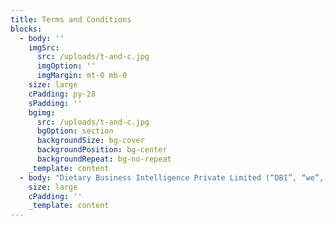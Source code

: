 ```yaml
---
title: Terms and Conditions
blocks:
  - body: ''
    imgSrc:
      src: /uploads/t-and-c.jpg
      imgOption: ''
      imgMargin: mt-0 mb-0
    size: large
    cPadding: py-28
    sPadding: ''
    bgimg:
      src: /uploads/t-and-c.jpg
      bgOption: section
      backgroundSize: bg-cover
      backgroundPosition: bg-center
      backgroundRepeat: bg-no-repeat
    _template: content
  - body: "Dietary Business Intelligence Private Limited (“DBI”, “we”, “us”, and phrases of comparable meanings) affords this internet site (in those phrases, we discuss with this web website online and any successor sites, the “Site”), to you challenge to the subsequent phrases and situations of usage (those “Terms”): Before the usage of the Site, please study those Terms You agree to those Terms, in addition to all regulations and recommendations which might be integrated into those Terms, whilst you get entry to or use the Site. You might not use this Site in case you don’t comply with all Terms. The term “you”, refers to you, the viewer or person of our Web Site.\n\n## Acceptance Of Agreement\n\nThis Terms of Use Agreement (“Agreement”) governs your use of our web website online (the “Site”) and is binding on you. This Agreement is the handiest and whole settlement among us. It supersedes any previous agreements, representations and warranties with recognize to the web website online, its content material, merchandise, or offerings, in addition to the challenge matter.  We can also additionally amend this Agreement at any time, without previous work to you. You have to study the modern Agreement earlier than you operate the Site.\n\n## Privacy Policy\n\nThis Agreement consists of our Privacy Policy. You agree that the Site can be used to collect, use, and divulge individually identifiable facts as defined withinside the Privacy Policy. \_\n\n## Registration\n\nYou agree to those phrases and situations whilst you create an account at the Site. \_\_\_\_\n\nProvide correct, current, and whole facts (“Registration Data”) as asked via way of means of Site registration forms\n\n## Keep your password secure\n\nMaintain and directly replace your Registration Data and some other facts which you offer to DBI so that you can hold it current, correct, whole, and up to date\_\_\n\nAccept all dangers related to unauthorized get entry to in your Registration Data or some other facts which you offer us.\_All hobby in your DBI Account is your duty. You additionally need to pay all DBI fees.\n\n## Refunds\n\nAny payment initiated or completed to DBI Account is non-refundable. Refund obligations are subjected to the nature of the business deal. However, we declare the payments for our services as non-refundable.\n\n## Service Marks\n\nDBI software program and internet site are registered carrier marks.\_Other corporation and product names which might be stated in this Site can be emblems in their respective proprietor.\n\n## Limited License; Permitted Uses\n\nA non-exclusive, nontransferable, and revocable license is granted to you \_\_\_\_\n\nThis Agreement ought to be accompanied so that you can advantage get entry to to and use the Site. \_\_\_\_\n\nYou can also additionally use the Site handiest for personal, internal, and non-industrial purposes \_\_\_\_\n\nYou can also additionally print off discrete facts handiest on your internal, personal, and non-industrial use, supplied you hold all copyrights and different regulations.\n\nYou can also additionally handiest use the offerings supplied via way of means of us thru this Site. They might not be resold, leased or supplied in some other way to anyone. User Prohibitions and Restrictions The following regulations and prohibitions observe in your license for having access to and the usage of the Site, in addition to any facts, files or substances (collectively “Content and Material”): \_\_\_\_\n\nCopy, print, (besides for the restrained motive said on this settlement), republished, display, transmit, transmit, rent, hire, or mortgage any shape or approach any or all component the Site or any Content and Material retrieved from it \_\_\_\_\n\nUsing Site and any substances from it to create, or as a component, any facts garage and retrieval gadget or database, facts base or comparable resource (in something media now exist or hereafter developed), for industrial distribution. This consists of sale, hire, apartment, or subscription. \_\_\_\_\n\nCreate compilations or by-product works from any Content or Materials at the Site \_\_\_\_\n\nUse Content or Materials at the Site in any manner that could infringe any copyrights, highbrow belongings rights, proprietary rights, or belongings rights people.\n\nRemove, adjust or difficult to understand any copyright notices or proprietary notices or phrases of use contained at the Site \_\_\_\_\n\nAny part of the Site may be accessed through the Internet or different generation this is to be had now or withinside the destiny \_\_\_\_\n\nRemove, decompile and disassemble any Site software program. Use any community tracking or discovery software program for Site structure determination. \_\_\n\nUse any guide or automated manner to extract facts from the Site \_\_\_\_\n\nUse the Site to acquire facts or transmit it \_\_\_\_\n\nunsolicited industrial e-mail \_\_\_\_\n\nEmail that makes use of headers, invalid domains, or different misleading way of addressing \_\_\_\_\n\nUnsolicited tele calls or facsimile transmissions \_\_\_\_\n\nUse the Site in a manner this is opposite to any relevant country or countrywide regulation concerning e-mail, facsimile transmissions, or phone solicitations\_\_\_\n\nExport or re-export the Site, any component thereof, and any software program on hand on or thru it, in violation the export manipulate legal guidelines of India Linking with the Site You can hyperlink our internet site handiest in case you are eligible as according to the situations enlisted below: \_\_\_\_\n\nYou ought to now no longer cast off or difficult to understand via way of means of framing or some other way, advertisements, copyright notices, or different notices in this Site. \_\_\_\n\nYour web website online isn’t concerned in unlawful or pornographic hobby \_\_\_\_\n\nYou ought to without delay stop linking to the Site upon our request\n\n## Advertisers\n\nSponsorships and marketing and marketing can be protected at the Site. Sponsors and advertisers are answerable for making sure that the cloth submitted to be protected at the Site is accurate and in compliance with relevant legal guidelines.  We can’t be held answerable for any illegality, inaccuracy, or trouble in advertiser’s and sponsor’s substances. DBI360 internet site and software program has the authority to disclaim any commercial that appears irrelevant to them.\n\n## Corrections, Errors and Changes\n\nWe don’t warrant or constitute that the Site is loose from errors, viruses, or different dangerous additives or that any defects could be fixed. The Site does now no longer assure that facts could be correct, reliable, timely, or in any other case reliable. We reserve the proper to adjust the internet site at any given time, with out word. We reserve the proper to adjust or cast off any content material, facts, or files performing in this Site at our sole discretion.\n\n## Third Party Content\n\nSites can also additionally include celebration content material. These hyperlinks can also additionally can help you get entry to them.\_We can’t be held accountable or accountable for any errors, misstatements or defamation of regulation, defamation or omissions, falsehoods, obscenity or profanity in any statements, critiques, representations, or some other content material at the Site. \_The critiques and facts contained in celebration content material are entirely the author’s mind and do now no longer always mirror our beliefs.\n\n## Unlawful Activity\n\nWe reserve the proper now no longer to analyze any lawsuits or violations of this Agreement.\n\n## Indemnification\n\nYou comply with indemnify and guard us, our partners, officers, administrators and employees, successors and assigns, providers of facts, files, lawyers and advertisers (collectively, “Affiliated Parties”) from any legal responsibility loss, declare, expense, which include affordable legal professional fees, attributable to your violation of this Agreement and/or use of the Site.\n\n## Disclaimer\n\nThe facts, content material, and files to be had from or thru this web website online are supplied “As is,” “As to be had,” with all faults, and all warranties expressed or implied are disclaimed. This consists of, however now no longer restrained to, the disclaimer of any implied warranties merchantability and health to a selected purposes. Services and facts can also additionally include problems, errors, or different obstacles. We and our affiliated events aren’t at risk of you on your use of any facts or offerings. The negation and obstacle of damages set forth above are essential factors of the premise of the good deal among us and you. This web website online, the merchandise, offerings files, facts and files presented, might now no longer be supplied if such obstacles have been now no longer in place.  You aren’t eligible to acquire any recommendation or facts from us thru this web website online or in any other case. All duty and legal responsibility for damages prompted approximately viruses contained withinside the digital documents containing a shape, or document, is disclaimed.\n\n## Information\n\nYou agree which you are accountable to all cloth submitted and that it’s far your duty.\n\n## Third-Party Merchant Policy\n\nWhile you’re on Merchant sites, all rules, regulations (which include privateness regulations), and running strategies will observe. Merchants are answerable for any facts you offer to us. Both Merchants and we’re unbiased contractors. Neither celebration is allowed to make representations or devote some other manner.\n\n## Statements for Site\n\nForward-searching statements can be made at the Site concerning our prospects, strategies, monetary performance, destiny financial performance, and call for for our merchandise and offerings.  These statements are primarily based totally on a whole lot of assumptions and estimates which might be challenge to giant uncertainties. Many of those uncertainties are past our manipulate. Forward-searching statements are people who fall withinside the secure harbors of securities regulation. This Site and any facts it consists of do now no longer represent a suggestion to promote securities or a solicitation thereof. The facts herein isn’t supposed to be or will be deemed to were integrated in any securities-associated filings.\n\n## Links to Other Web Sites\n\nWe could have hyperlinks from different internet site hyperlinks. The content material, accuracy, critiques, or content material of such Web pages are past our manipulate. We have now no longer reviewed, monitored, or demonstrated their accuracy or completeness. Our inclusion of any connected web website online on our web website online does now no longer imply that we approve or advise the web website online. You accomplish that at your personal chance in case you go away our Site to get entry to those 0.33-celebration websites.\n\n## Copyrights and Copyright Agents\n\nWe recognize highbrow belongings rights of others and ask which you do the same. Please allow us to realize in case you experience that copyright infringement has taken place withinside the manner you accept as true with your paintings become copied. \_\_\_\_\_\n\nA bodily or digital signature of the character legal via way of means of the proprietor to behave for the copyright proprietor. \_\_\_\_\n\nA description of the copyrighted works which you declare were infringed \_\_\_\_\_\n\nOn the Site, you could discover a description of the vicinity wherein the cloth you declare is infringing. Your address, phone wide variety and e-mail address. \_\_\_\_\_\n\nYou will claim which you are sure that the disputed use of the copyright proprietor’s copyright isn’t legal via way of means of its agent or the regulation\_\_\_\_\n\nUnder penalty of perjury, you may make an announcement that the facts for your Notice is accurate and which you are both the copyright proprietor or legal via way of means of the copyright proprietor to behave for them. \_\n\nUse the touch shape in this web website online to attain us.\n\n## Press Releases and Information\n\nThis Site consists of facts and press releases concerning us. These facts and any press releases aren’t challenge to any responsibility or duty. We do now no longer advise facts approximately agencies apart from our press releases.\n\n## Legal Compliance\n\nYou agree to stick to all relevant legal guidelines, ordinances, and policies pertaining your use of the Site, the Content, and Materials.\n\n## Miscellaneous\n\nThis Agreement will be taken into consideration as though it have been done in Bhubaneswar, India. It will be ruled and construed consistent with the legal guidelines of India.\_This settlement will restrict all actions.\_This Agreement’s language will be taken to mirror its honest meaning, and now no longer as an announcement of intent.\_In the occasion of an acquisition or sale, this Agreement, and any integrated agreements in addition to your facts can be robotically transferred via way of means of us to a celebration at our sole discretion.\_If any part of this Agreement is invalid or unenforceable, it will be interpreted according with relevant regulation. The closing components shall stay legitimate and in effect.\_This Agreement will be successful if any content material or facts at the Site is inconsistent or in warfare with it.\_This Agreement does now no longer permit us to waive any provision or the proper to put into effect it.\_Any termination of this Agreement will now no longer influence our rights below the Agreement.\n"
    size: large
    cPadding: ''
    _template: content
---
```


